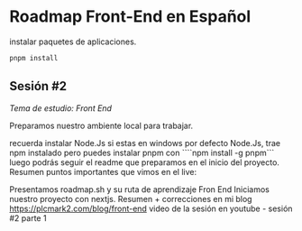 # Roadmap Front-End en Español

instalar paquetes de aplicaciones.

```sh
pnpm install
```


## Sesión #2 
*Tema de estudio: Front End*

Preparamos nuestro ambiente local para trabajar.

recuerda instalar Node.Js si estas en windows
por defecto Node.Js, trae npm instalado pero puedes instalar pnpm con ````npm install -g pnpm```
luego podrás seguir el readme que preparamos en el inicio del proyecto.
Resumen puntos importantes que vimos en el live:

Presentamos roadmap.sh y su ruta de aprendizaje Fron End
Iniciamos nuestro proyecto con nextjs.
Resumen + correcciones en mi blog https://plcmark2.com/blog/front-end
video de la sesión en youtube - sesión #2 parte 1